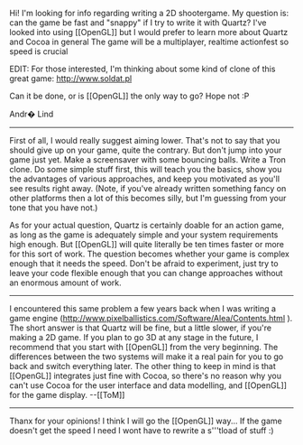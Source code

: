 

Hi! I'm looking for info regarding writing a 2D shootergame.
My question is: can the game be fast and "snappy" if I try to write it with Quartz?
I've looked into using [[OpenGL]] but I would prefer to learn more about Quartz and Cocoa in general
The game will be a multiplayer, realtime actionfest so speed is crucial

EDIT: For those interested, I'm thinking about some kind of clone of this great game: http://www.soldat.pl

Can it be done, or is [[OpenGL]] the only way to go? Hope not :P

Andr� Lind

----
First of all, I would really suggest aiming lower. That's not to say that you should give up on your game, quite the contrary. But don't jump into your game just yet. Make a screensaver with some bouncing balls. Write a Tron clone. Do some simple stuff first, this will teach you the basics, show you the advantages of various approaches, and keep you motivated as you'll see results right away. (Note, if you've already written something fancy on other platforms then a lot of this becomes silly, but I'm guessing from your tone that you have not.)

As for your actual question, Quartz is certainly doable for an action game, as long as the game is adequately simple and your system requirements high enough. But [[OpenGL]] will quite literally be ten times faster or more for this sort of work. The question becomes whether your game is complex enough that it needs the speed. Don't be afraid to experiment, just try to leave your code flexible enough that you can change approaches without an enormous amount of work.

----
I encountered this same problem a few years back when I was writing a game engine (http://www.pixelballistics.com/Software/Alea/Contents.html ). The short answer is that Quartz will be fine, but a little slower, if you're making a 2D game. If you plan to go 3D at any stage in the future, I recommend that you start with [[OpenGL]] from the very beginning. The differences between the two systems will make it a real pain for you to go back and switch everything later. The other thing to keep in mind is that [[OpenGL]] integrates just fine with Cocoa, so there's no reason why you can't use Cocoa for the user interface and data modelling, and [[OpenGL]] for the game display.
--[[ToM]]

----
Thanx for your opinions!
I think I will go the [[OpenGL]] way... If the game doesn't get the speed I need I wont have to rewrite a s'''tload of stuff :)